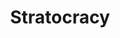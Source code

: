 ---
artist: CZOFT
title: Stratocracy
art_path: /images/czoft-stratocracy
external_url: https://catskullrecords.bandcamp.com/album/stratocracy
redirect_to: /
---